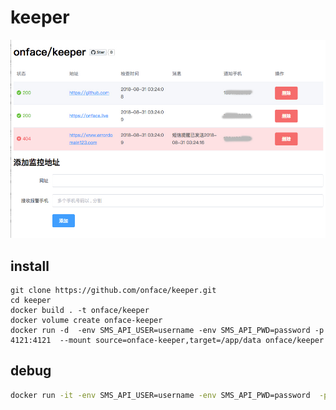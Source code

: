 # keeper

![](./preview.jpg)

## install

```shell
git clone https://github.com/onface/keeper.git
cd keeper
docker build . -t onface/keeper
docker volume create onface-keeper
docker run -d  -env SMS_API_USER=username -env SMS_API_PWD=password -p 4121:4121  --mount source=onface-keeper,target=/app/data onface/keeper
```

## debug

```bash
docker run -it -env SMS_API_USER=username -env SMS_API_PWD=password  -p 4121:4121  --mount source=onface-keeper,target=/app/data onface/keeper bash
```
